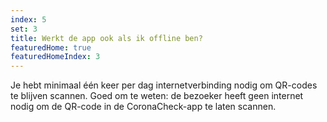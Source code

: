 ```yaml
---
index: 5
set: 3
title: Werkt de app ook als ik offline ben?
featuredHome: true
featuredHomeIndex: 3
---
```

Je hebt minimaal één keer per dag internetverbinding nodig om QR-codes te blijven scannen. Goed om te weten: de bezoeker heeft geen internet nodig om de QR-code in de CoronaCheck-app te laten scannen.
